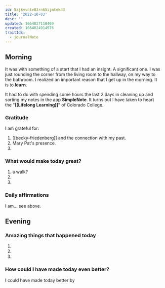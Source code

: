 ```yaml
---
id: 5zjkvvntv83rn65ijmtekd3
title: '2022-10-03'
desc: ''
updated: 1664827110469
created: 1664824914576
traitIds:
  - journalNote
---
```


<!--
Based on the journaling method created by Intelligent Change:
- [Intelligent Change: Our Story](https://www.intelligentchange.com/pages/our-story)
- [The Five Minute Journal](https://www.intelligentchange.com/products/the-five-minute-journal)
-->

## Morning

<!-- Fill out this section after waking up -->
It was with something of a start that I had an insight. A significant one. I was just rounding the corner from the living room to the hallway, on my way to the bathroom. I realized an important reason that I get up in the morning. It is to **learn**.

It had to do with spending some hours the last 2 days in cleaning up and sorting my notes in the app **SimpleNote**. It turns out I have taken to heart the "**[[Lifelong Learning]]**" of Colorado College.

### Gratitude

I am grateful for:

1. [[becky-friedenberg]] and the connection with my past.
2. Mary Pat's presence.
3.

### What would make today great?

1. a walk? 
2.
3.

### Daily affirmations

I am... see above.

## Evening

<!-- Fill out this section before going to sleep, reflecting on your day -->

### Amazing things that happened today

1.
2.
3.

### How could I have made today even better?

I could have made today better by

